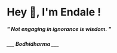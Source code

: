 <h1 title="head"> Hey 👋, I'm Endale !</h1>

**<h5><i>" Not engaging in ignorance is wisdom. "</i></h5>**

*<b>___ Bodhidharma ___</b>*
